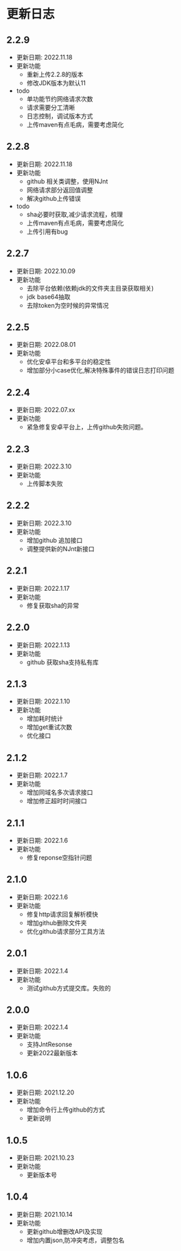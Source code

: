 # 更新日志


## 2.2.9

* 更新日期: 2022.11.18
* 更新功能
    - 重新上传2.2.8的版本
    - 修改JDK版本为默认11
* todo
    - 单功能节约网络请求次数
    - 请求需要分工清晰
    - 日志控制，调试版本方式
    - 上传maven有点毛病，需要考虑简化

## 2.2.8

* 更新日期: 2022.11.18
* 更新功能
    - github 相关类调整，使用NJnt
    - 网络请求部分返回值调整
    - 解决github上传错误
* todo
    - sha必要时获取,减少请求流程，梳理
    - 上传maven有点毛病，需要考虑简化
    - 上传引用有bug

## 2.2.7

* 更新日期: 2022.10.09
* 更新功能
    - 去除平台依赖(依赖jdk的文件夹主目录获取相关)
    - jdk base64抽取
    - 去除token为空时候的异常情况

## 2.2.5

* 更新日期: 2022.08.01
* 更新功能
    - 优化安卓平台和多平台的稳定性
    - 增加部分小case优化,解决特殊事件的错误日志打印问题

## 2.2.4

* 更新日期: 2022.07.xx
* 更新功能
    - 紧急修复安卓平台上，上传github失败问题。

## 2.2.3

* 更新日期: 2022.3.10
* 更新功能
    - 上传脚本失败

## 2.2.2

* 更新日期: 2022.3.10
* 更新功能
    - 增加github 追加接口
    - 调整提供新的NJnt新接口

## 2.2.1

* 更新日期: 2022.1.17
* 更新功能
    - 修复获取sha的异常

## 2.2.0

* 更新日期: 2022.1.13
* 更新功能
    - github 获取sha支持私有库

## 2.1.3

* 更新日期: 2022.1.10
* 更新功能
    - 增加耗时统计
    - 增加get重试次数
    - 优化接口

## 2.1.2

* 更新日期: 2022.1.7
* 更新功能
    - 增加同域名多次请求接口
    - 增加修正超时时间接口

## 2.1.1

* 更新日期: 2022.1.6
* 更新功能
    - 修复reponse空指针问题

## 2.1.0

* 更新日期: 2022.1.6
* 更新功能
    - 修复http请求回复解析模快
    - 增加github删除文件夹
    - 优化github请求部分工具方法

## 2.0.1

* 更新日期: 2022.1.4
* 更新功能
    - 测试github方式提交库。失败的

## 2.0.0

* 更新日期: 2022.1.4
* 更新功能
    - 支持JntResonse
    - 更新2022最新版本

## 1.0.6

* 更新日期: 2021.12.20
* 更新功能
    - 增加命令行上传github的方式
    - 更新说明

## 1.0.5

* 更新日期: 2021.10.23
* 更新功能
    - 更新版本号

## 1.0.4

* 更新日期: 2021.10.14
* 更新功能
    - 更新github增删改API及实现
    - 增加内置json,防冲突考虑，调整包名